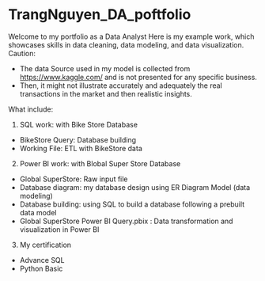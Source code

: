 # TrangNguyen_DA_poftfolio
Welcome to my portfolio as a Data Analyst
Here is my example work, which showcases skills in data cleaning, data modeling, and data visualization. 
Caution: 
- The data Source used in my model is collected from https://www.kaggle.com/ and is not presented for any specific business. 
- Then, it might not illustrate accurately and adequately the real transactions in the market and then realistic insights.

What include:
1. SQL work: with Bike Store Database
- BikeStore Query: Database building
- Working File: ETL with BikeStore data

2. Power BI work: with Blobal Super Store Database
- Global SuperStore: Raw input file
- Database diagram: my database design using ER Diagram Model (data modeling)
- Database building: using SQL to build a database following a prebuilt data model
- Global SuperStore Power BI Query.pbix : Data transformation and visualization in Power BI

3. My certification
- Advance SQL
- Python Basic
